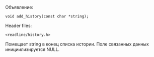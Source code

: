 Объявление:

    void add_history(const char *string);

Header files:

    <readline/history.h>

 Помещает string в конец списка истории. Поле связанных данных инициилизируется NULL. 
